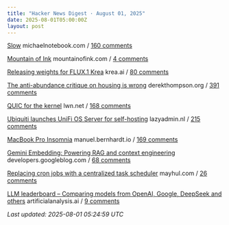 ```yaml
---
title: "Hacker News Digest · August 01, 2025"
date: 2025-08-01T05:00:00Z
layout: post
---
```


[Slow](https://michaelnotebook.com/slow/index.html)  michaelnotebook.com / [160 comments](https://news.ycombinator.com/item?id=44748934)

[Mountain of Ink](https://mountainofink.com)  mountainofink.com / [4 comments](https://news.ycombinator.com/item?id=44720077)

[Releasing weights for FLUX.1 Krea](https://www.krea.ai/blog/flux-krea-open-source-release)  krea.ai / [80 comments](https://news.ycombinator.com/item?id=44745555)

[The anti-abundance critique on housing is wrong](https://www.derekthompson.org/p/the-anti-abundance-critique-on-housing)  derekthompson.org / [391 comments](https://news.ycombinator.com/item?id=44750416)

[QUIC for the kernel](https://lwn.net/Articles/1029851/)  lwn.net / [168 comments](https://news.ycombinator.com/item?id=44746948)

[Ubiquiti launches UniFi OS Server for self-hosting](https://lazyadmin.nl/home-network/unifi-os-server/)  lazyadmin.nl / [215 comments](https://news.ycombinator.com/item?id=44746603)

[MacBook Pro Insomnia](https://manuel.bernhardt.io/posts/2025-07-24-macbook-pro-insomnia)  manuel.bernhardt.io / [169 comments](https://news.ycombinator.com/item?id=44745897)

[Gemini Embedding: Powering RAG and context engineering](https://developers.googleblog.com/en/gemini-embedding-powering-rag-context-engineering/)  developers.googleblog.com / [68 comments](https://news.ycombinator.com/item?id=44747457)

[Replacing cron jobs with a centralized task scheduler](https://mayhul.com/posts/scheduled-tasks/)  mayhul.com / [26 comments](https://news.ycombinator.com/item?id=44713716)

[LLM leaderboard – Comparing models from OpenAI, Google, DeepSeek and others](https://artificialanalysis.ai/leaderboards/models)  artificialanalysis.ai / [9 comments](https://news.ycombinator.com/item?id=44752546)


_Last updated: 2025-08-01 05:24:59 UTC_
